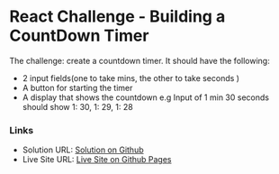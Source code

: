 # React Challenge - Building a CountDown Timer

The challenge: create a countdown timer. It should have the following:
- 2 input fields(one to take mins, the other to take seconds )
- A button for starting the timer
- A display that shows the countdown e.g Input of 1 min 30 seconds should show
1: 30,
1: 29,
1: 28

### Links

- Solution URL: [Solution on Github](https://github.com/Wandonium/react-timer)
- Live Site URL: [Live Site on Github Pages](https://wandonium.github.io/react-timer/)